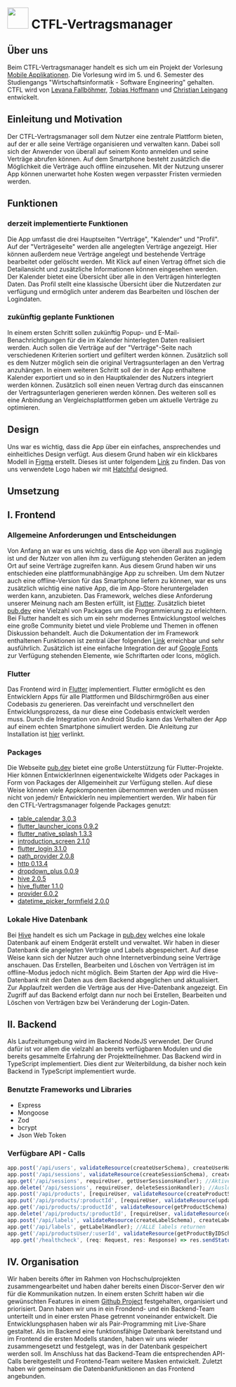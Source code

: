 # <img src="https://user-images.githubusercontent.com/57496350/150943492-d3499ff5-fc92-4efc-a9ee-dcfc4ebab8e0.jpg" width="48"> CTFL-Vertragsmanager

## Über uns
Beim CTFL-Vertragsmanager handelt es sich um ein Projekt der Vorlesung [Mobile Applikationen](https://github.com/michael-spengler/Entwicklung-mobiler-applikationen-p-f). Die Vorlesung wird im 5. und 6. Semester des Studiengangs "Wirtschaftsinformatik - Software Engineering" gehalten. CTFL wird von [Levana Fallböhmer](https://github.com/Levana-Fallboehmer), [Tobias Hoffmann](https://github.com/tobiashoffmann) und [Christian Leingang](https://github.com/MrChrisse) entwickelt.

## Einleitung und Motivation
Der CTFL-Vertragsmanager soll dem Nutzer eine zentrale Plattform bieten, auf der er alle seine Verträge organisieren und verwalten kann. Dabei soll sich der Anwender von überall auf seinem Konto anmelden und seine Verträge abrufen können. Auf dem Smartphone besteht zusätzlich die Möglichkeit die Verträge auch offline einzusehen. 
Mit der Nutzung unserer App können unerwartet hohe Kosten wegen verpasster Fristen vermieden werden.

## Funktionen
### derzeit implementierte Funktionen
Die App umfasst die drei Hauptseiten "Verträge", "Kalender" und "Profil". Auf der "Verträgeseite" werden alle angelegten Verträge angezeigt. Hier können außerdem neue Verträge angelegt und bestehende Verträge bearbeitet oder gelöscht werden. Mit Klick auf einen Vertrag öffnet sich die Detailansicht und zusätzliche Informationen können eingesehen werden. Der Kalender bietet eine Übersicht über alle in den Verträgen hinterlegten Daten. Das Profil stellt eine klassische Übersicht über die Nutzerdaten zur verfügung und ermöglich unter anderem das Bearbeiten und löschen der Logindaten.

### zukünftig geplante Funktionen
In einem ersten Schritt sollen zukünftig Popup- und E-Mail-Benachrichtigungen für die im Kalender hinterlegten Daten realisiert werden. Auch sollen die Verträge auf der "Verträge"-Seite nach verschiedenen Kriterien sortiert und gefiltert werden können. Zusätzlich soll es dem Nutzer möglich sein die original Vertragsunterlagen an den Vertrag anzuhängen. In einem weiteren Schritt soll der in der App enthaltene Kalender exportiert und so in den Hauptkalender des Nutzers integriert werden können.
Zusätzlich soll einen neuen Vertrag durch das einscannen der Vertragsunterlagen generieren werden können. Des weiteren soll es eine Anbindung an Vergleichsplattformen geben um aktuelle Verträge zu optimieren.

## Design
Uns war es wichtig, dass die App über ein einfaches, ansprechendes und einheitliches Design verfügt. Aus diesem Grund haben wir ein klickbares Modell in [Figma](https://www.figma.com/) erstellt. Dieses ist unter folgendem [Link](https://www.figma.com/proto/tNzzgoQMN49njU15ywjfPN/Design-CTFL-Vertragsmanager?node-id=5%3A5&scaling=scale-down&page-id=0%3A1&starting-point-node-id=5%3A5) zu finden.
Das von uns verwendete Logo haben wir mit [Hatchful](https://hatchful.shopify.com/de/) designed.


## Umsetzung
## I. Frontend
### Allgemeine Anforderungen und Entscheidungen
Von Anfang an war es uns wichtig, dass die App von überall aus zugängig ist und der Nutzer von allen ihm zu verfügung stehenden Geräten an jedem Ort auf seine Verträge zugreifen kann. Aus diesem Grund haben wir uns entschieden eine plattformunabhängige App zu schreiben. Um dem Nutzer auch eine offline-Version für das Smartphone liefern zu können, war es uns zusätzlich wichtig eine native App, die im App-Store heruntergeladen werden kann, anzubieten. Das Framework, welches diese Anforderung unserer Meinung nach am Besten erfüllt, ist [Flutter](https://flutter.dev/). Zusätzlich bietet [pub.dev](https://pub.dev/) eine Vielzahl von Packages um die Programmierung zu erleichtern. Bei Flutter handelt es sich um ein sehr modernes Entwicklungstool welches eine große Community bietet und viele Probleme und Themen in offenen Diskussion behandelt. Auch die Dokumentation der im Framework enthaltenen Funktionen ist zentral über folgenden [Link](https://docs.flutter.dev/development/ui/widgets) erreichbar und sehr ausführlich. Zusätzlich ist eine einfache Integration der auf [Google Fonts](https://fonts.google.com) zur Verfügung stehenden Elemente, wie Schriftarten oder Icons, möglich. 

### Flutter
Das Frontend wird in [Flutter](https://flutter.dev/) implementiert. Flutter ermöglicht es den Entwicklern Apps für alle Plattformen und Bildschirmgrößen aus einer Codebasis zu generieren. Das vereinfacht und verschnellert den Entwicklungsprozess, da nur diese eine Codebasis entwickelt werden muss. Durch die Integration von Android Studio kann das Verhalten der App auf einem echten Smartphone simuliert werden. Die Anleitung zur Installation ist [hier](https://docs.flutter.dev/get-started/install) verlinkt.

### Packages
Die Webseite [pub.dev](https://pub.dev/) bietet eine große Unterstützung für Flutter-Projekte. Hier können EntwicklerInnen eigenentwickelte Widgets oder Packages in Form von Packages der Allgemeinheit zur Verfügung stellen. Auf diese Weise können viele Appkomponenten übernommen werden und müssen nicht von jedem/r EntwicklerIn neu implementiert werden.
Wir haben für den CTFL-Vertragsmanager folgende Packages genutzt:
- [table_calendar 3.0.3](https://pub.dev/packages/table_calendar)
- [flutter_launcher_icons 0.9.2](https://pub.dev/packages/flutter_launcher_icons)
- [flutter_native_splash 1.3.3](https://pub.dev/packages/flutter_native_splash)
- [introduction_screen 2.1.0](https://pub.dev/packages/introduction_screen)
- [flutter_login 3.1.0](https://pub.dev/packages/flutter_login)
- [path_provider 2.0.8](https://pub.dev/packages/path_provider)
- [http 0.13.4](https://pub.dev/packages/http)
- [dropdown_plus 0.0.9](https://pub.dev/packages/dropdown_plus)
- [hive 2.0.5](https://pub.dev/packages/hive)
- [hive_flutter 1.1.0](https://pub.dev/packages/hive_flutter)
- [provider 6.0.2](https://pub.dev/packages/provider)
- [datetime_picker_formfield 2.0.0](https://pub.dev/packages/datetime_picker_formfield)

### Lokale Hive Datenbank
Bei [Hive](https://pub.dev/packages/hive) handelt es sich um Package in [pub.dev](https://pub.dev/) welches eine lokale Datenbank auf einem Endgerät erstellt und verwaltet. Wir haben in dieser Datenbank die angelegten Verträge und Labels abgespeichert. Auf diese Weise kann sich der Nutzer auch ohne Internetverbindung seine Verträge anschauen. Das Erstellen, Bearbeiten und Löschen von Verträgen ist im offline-Modus jedoch nicht möglich. Beim Starten der App wird die Hive-Datenbank mit den Daten aus dem Backend abgeglichen und aktualisiert. Zur Applaufzeit werden die Verträge aus der Hive-Datenbank angezeigt. Ein Zugriff auf das Backend erfolgt dann nur noch bei Erstellen, Bearbeiten und Löschen von Verträgen bzw bei Veränderung der Login-Daten.

## II. Backend
Als Laufzeitumgebung wird im Backend NodeJS verwendet. Der Grund dafür ist vor allem die vielzahl an bereits verfügbaren Modulen und die bereits gesammelte Erfahrung der Projektteilnehmer.
Das Backend wird in TypeScript implementiert. Dies dient zur Weiterbildung, da bisher noch kein Backend in TypeScript implementiert wurde.

### Benutzte Frameworks und Libraries
* Express
* Mongoose
* Zod
* bcrypt
* Json Web Token

### Verfügbare API - Calls
```typescript
app.post('/api/users', validateResource(createUserSchema), createUserHandler); //Registrieren
app.post('/api/sessions', validateResource(createSessionSchema), createUserSessionHandler); //Einloggen
app.get('/api/sessions', requireUser, getUserSessionsHandler); //Aktive Sessions returnen
app.delete('/api/sessions', requireUser, deleteSessionHandler); //Ausloggen
app.post('/api/products', [requireUser, validateResource(createProductSchema)], createProductHandler); //Vertrag anlegen
app.put('/api/products/:productId', [requireUser, validateResource(updateProductSchema)], updateProductHandler); //Vertrag bearbeiten
app.get('/api/products/:productId', validateResource(getProductSchema), getProductHandler); //Vertrag abrufen
app.delete('/api/products/:productId', [requireUser, validateResource(deleteProductSchema)], deleteProductHandler); //Vertrag löschen
app.post('/api/labels', validateResource(createLabelSchema), createLabelHandler); //Label anlegen
app.get('/api/labels', getLabelHandler); //ALLE labels returnen
app.get('/api/productsUser/:userId', validateResource(getProductByIDSchema), getProductByUserIDHandler); //ALLE Verträge eines Users returnen
 app.get('/healthcheck', (req: Request, res: Response) => res.sendStatus(200)); //Check ob Server läuft
```

## IV. Organisation
Wir haben bereits öfter im Rahmen von Hochschulprojekten zusammengearbeitet und haben daher bereits einen Discor-Server den wir für die Kommunikation nutzen.
In einem ersten Schritt haben wir die gewünschten Features in einem [Github Project](https://github.com/MrChrisse/CTFL-Vertragsmanager/projects/1) festgehalten, organisiert und priorisiert.
Dann haben wir uns in ein Frondend- und ein Backend-Team unterteilt und in einer ersten Phase getrennt voneinander entwickelt. Die Entwicklungsphasen haben wir als Pair-Programming mit Live-Share gestaltet. Als im Backend eine funktionsfähige Datenbank bereitstand und im Frontend die ersten Modells standen, haben wir uns wieder zusammengesetzt und festgelegt, was in der Datenbank gespeichert werden soll. 
Im Anschluss hat das Backend-Team die entsprechenden API-Calls bereitgestellt und Frontend-Team weitere Masken entwickelt. 
Zuletzt haben wir gemeinsam die Datenbankfunktionen an das Frontend angebunden.
